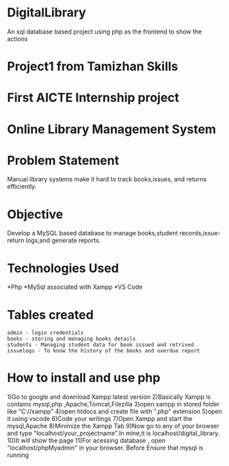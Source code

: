 # DigitalLibrary
An sql database based project using php as the frontend to show the actions

# Project1 from Tamizhan Skills
# First AICTE Internship project

# Online Library Management System
# Problem Statement
Manual library systems make it hard to track books,issues, 
and returns efficiently.

# Objective
   Develop a MySQL based database to manage books,student records,issue-return logs,and generate reports.

# Technologies Used
  *Php
  *MySql associated with Xampp
  *VS Code
# Tables created 
    admin - login credentials
    books - storing and managing books details
    students - Managing student data for book issued and retrived
    issuelogs - To know the history of the books and overdue report

# How to install and use php
  1)Go to google and download Xampp latest version
  2)Basically Xampp is  contains mysql,php ,Apache,Tomcat,Filezilla
  3)open xampp in stored folder like "C://xampp"
  4)open htdocs and create file with ".php" extension
  5)open it using vscode
  6)Code your writings
  7)Open Xampp and start the mysql,Apache
  8)Minimize the Xampp Tab
  9)Now go to any of your browser and type "localhost/your_projectname".In mine,it is localhost/digital_library.
  10)It will show the page
  11)For acessing database , open "localhost/phpMyadmin" in your browser. Before Ensure that mysql is running
  
